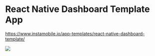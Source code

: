 # React Native Dashboard Template App
https://www.instamobile.io/app-templates/react-native-dashboard-template/

<img src="https://www.instamobile.io/wp-content/uploads/2019/02/react-native-dashboard-app-template.png" />
